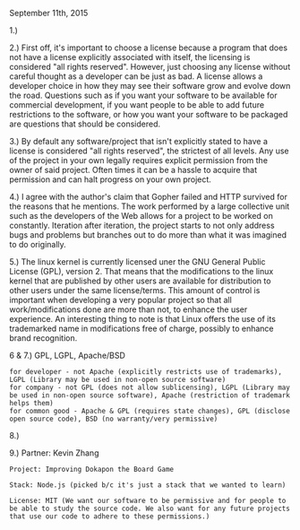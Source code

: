 September 11th, 2015

1.)


2.) First off, it's important to choose a license because a program that does not have a license explicitly associated with itself, the licensing is considered "all rights reserved". However, just choosing any license without careful thought as a developer can be just as bad. A license allows a developer choice in how they may see their software grow and evolve down the road. Questions such as if you want your software to be available for commercial development, if you want people to be able to add future restrictions to the software, or how you want your software to be packaged are questions that should be considered.

3.) By default any software/project that isn't explicitly stated to have a license is considered "all rights reserved", the strictest of all levels. Any use of the project in your own legally requires explicit permission from the owner of said project. Often times it can be a hassle to acquire that permission and can halt progress on your own project.

4.) I agree with the author's claim that Gopher failed and HTTP survived for the reasons that he mentions. The work performed by a large collective unit such as the developers of the Web allows for a project to be worked on constantly. Iteration after iteration, the project starts to not only address bugs and problems but branches out to do more than what it was imagined to do originally. 

5.) The linux kernel is currently licensed uner the GNU General Public License (GPL), version 2. That means that the modifications to the linux kernel that are published by other users are available for distribution to other users under the same license/terms. This amount of control is important when developing a very popular project so that all work/modifications done are more than not, to enhance the user experience. An interesting thing to note is that Linux offers the use of its trademarked name in modifications free of charge, possibly to enhance brand recognition.

6 & 7.) GPL, LGPL, Apache/BSD 

	for developer - not Apache (explicitly restricts use of trademarks), LGPL (Library may be used in non-open source software)
	for company - not GPL (does not allow sublicensing), LGPL (Library may be used in non-open source software), Apache (restriction of trademark helps them)
	for common good - Apache & GPL (requires state changes), GPL (disclose open source code), BSD (no warranty/very permissive)


8.)

9.) Partner: Kevin Zhang

	Project: Improving Dokapon the Board Game

	Stack: Node.js (picked b/c it's just a stack that we wanted to learn)

	License: MIT (We want our software to be permissive and for people to be able to study the source code. We also want for any future projects that use our code to adhere to these permissions.)